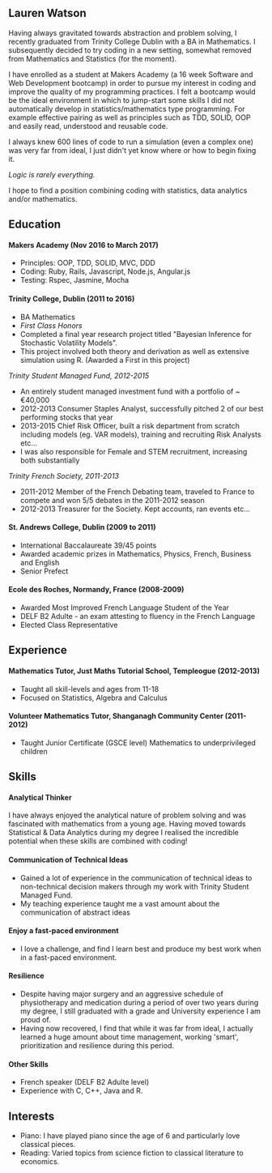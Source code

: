 ## Lauren Watson

Having always gravitated towards abstraction and problem solving, I recently
graduated from Trinity College Dublin with a BA in Mathematics. I subsequently
decided to try coding in a new setting, somewhat removed from Mathematics and
Statistics (for the moment).

I have enrolled as a student at Makers Academy (a 16 week Software and Web
Development bootcamp) in order to pursue my interest in coding and improve the
quality of my programming practices. I felt a bootcamp would be
the ideal environment in which to jump-start some skills I did not automatically develop in
statistics/mathematics type programming. For example effective pairing
as well as principles such as TDD, SOLID, OOP and easily read, understood and reusable code.

I always knew 600 lines of code to run a simulation (even a complex one) was very far
from ideal, I just didn't yet know where or how to begin fixing it.

_*Logic is rarely everything.*_

I hope to find a position combining coding with statistics, data analytics and/or
mathematics.

## Education

#### Makers Academy (Nov 2016 to March 2017)
- Principles: OOP, TDD, SOLID, MVC, DDD
- Coding: Ruby, Rails, Javascript, Node.js, Angular.js
- Testing: Rspec, Jasmine, Mocha

#### Trinity College, Dublin (2011 to 2016)

- BA Mathematics
- *First Class Honors*
- Completed a final year research project titled "Bayesian Inference for Stochastic Volatility Models".
- This project involved both theory and derivation as well as extensive simulation using R. (Awarded a First in this project)

*Trinity Student Managed Fund, 2012-2015*
- An entirely student managed investment fund with a portfolio of ~ €40,000
- 2012-2013 Consumer Staples Analyst, successfully pitched 2 of our best performing stocks that year
- 2013-2015 Chief Risk Officer, built a risk department from scratch including models (eg. VAR models), training and recruiting Risk Analysts etc...
- I was also responsible for Female and STEM recruitment, increasing both substantially

*Trinity French Society, 2011-2013*
- 2011-2012 Member of the French Debating team, traveled to France to compete and won 5/5 debates in the 2011-2012 season
- 2012-2013 Treasurer for the Society. Kept accounts, ran events etc...

#### St. Andrews College, Dublin (2009 to 2011)
- International Baccalaureate 39/45 points
- Awarded academic prizes in Mathematics, Physics, French, Business and English
- Senior Prefect

#### Ecole des Roches, Normandy, France (2008-2009)
- Awarded Most Improved French Language Student of the Year
- DELF B2 Adulte - an exam attesting to fluency in the French Language
- Elected Class Representative

## Experience

#### Mathematics Tutor, Just Maths Tutorial School, Templeogue (2012-2013)
- Taught all skill-levels and ages from 11-18
- Focused on Statistics, Algebra and Calculus

#### Volunteer Mathematics Tutor, Shanganagh Community Center (2011-2012)
- Taught Junior Certificate (GSCE level) Mathematics to underprivileged children

## Skills

#### Analytical Thinker

I have always enjoyed the analytical nature of problem solving and was fascinated
with mathematics from a young age. Having moved towards Statistical & Data Analytics
during my degree I realised the incredible potential when these skills are
combined with coding!

#### Communication of Technical Ideas
- Gained a lot of experience in the communication of technical ideas to non-technical decision makers
through my work with Trinity Student Managed Fund.
- My teaching experience taught me a vast amount about the communication of abstract ideas

#### Enjoy a fast-paced environment
- I love a challenge, and find I learn best and produce my best work when in a fast-paced environment.

#### Resilience
- Despite having major surgery and an aggressive schedule
of physiotherapy and medication during a period of over two years during my
degree, I still graduated with a grade and University experience I am proud of.
- Having now recovered, I find that while it was far from ideal, I actually
learned a huge amount about time management, working 'smart', prioritization and
resilience during this period.

#### Other Skills
- French speaker (DELF B2 Adulte level)
- Experience with C, C++, Java and R.

## Interests

- Piano: I have played piano since the age of 6 and particularly love classical pieces.
- Reading: Varied topics from science fiction to classical literature to economics.
